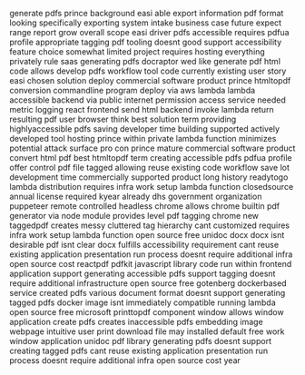 generate pdfs prince background easi able export information pdf format looking specifically exporting system intake business case future expect range report grow overall scope easi driver pdfs accessible requires pdfua profile appropriate tagging pdf tooling doesnt good support accessibility feature choice somewhat limited project requires hosting everything privately rule saas generating pdfs docraptor wed like generate pdf html code allows develop pdfs workflow tool code currently existing user story easi chosen solution deploy commercial software product prince htmltopdf conversion commandline program deploy via aws lambda lambda accessible backend via public internet permission access service needed metric logging react frontend send html backend invoke lambda return resulting pdf user browser think best solution term providing highlyaccessible pdfs saving developer time building supported actively developed tool hosting prince within private lambda function minimizes potential attack surface pro con prince mature commercial software product convert html pdf best htmltopdf term creating accessible pdfs pdfua profile offer control pdf file tagged allowing reuse existing code workflow save lot development time commercially supported product long history readytogo lambda distribution requires infra work setup lambda function closedsource annual license required kyear already dhs government organization puppeteer remote controlled headless chrome allows chrome builtin pdf generator via node module provides level pdf tagging chrome new taggedpdf creates messy cluttered tag hierarchy cant customized requires infra work setup lambda function open source free unidoc docx docx isnt desirable pdf isnt clear docx fulfills accessibility requirement cant reuse existing application presentation run process doesnt require additional infra open source cost reactpdf pdfkit javascript library code run within frontend application support generating accessible pdfs support tagging doesnt require additional infrastructure open source free gotenberg dockerbased service created pdfs various document format doesnt support generating tagged pdfs docker image isnt immediately compatible running lambda open source free microsoft printtopdf component window allows window application create pdfs creates inaccessible pdfs embedding image webpage intuitive user print download file may installed default free work window application unidoc pdf library generating pdfs doesnt support creating tagged pdfs cant reuse existing application presentation run process doesnt require additional infra open source cost year